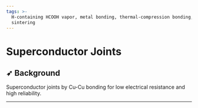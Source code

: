 ```yaml
---
tags: >-
  H-containing HCOOH vapor, metal bonding, thermal-compression bonding,
  sintering
---
```


# Superconductor Joints

## ➶ Background

Superconductor joints by Cu-Cu bonding for low electrical resistance and high reliability.

---

